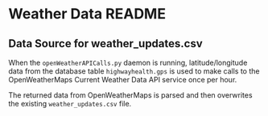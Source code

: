 # Weather Data README

## Data Source for weather_updates.csv

When the `openWeatherAPICalls.py` daemon is running, latitude/longitude data from the database table `highwayhealth.gps` is used to make calls to the OpenWeatherMaps Current Weather Data API service once per hour. 

The returned data from OpenWeatherMaps is parsed and then overwrites the existing `weather_updates.csv` file.